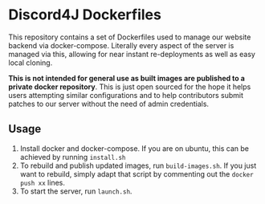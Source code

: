 # Discord4J Dockerfiles
This repository contains a set of Dockerfiles used to manage
our website backend via docker-compose. Literally every
aspect of the server is managed via this, allowing for
near instant re-deployments as well as easy local cloning.

**This is not intended for general use as built images
are published to a private docker repository**.
This is just open sourced for the hope it helps users
attempting similar configurations and to help contributors
submit patches to our server without the need of admin
credentials.

## Usage
1. Install docker and docker-compose. If you are on ubuntu,
this can be achieved by running `install.sh`
2. To rebuild and publish updated images, run `build-images.sh`.
If you just want to rebuild, simply adapt that script by 
commenting out the `docker push xx` lines.
3. To start the server, run `launch.sh`.
